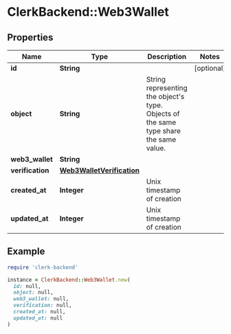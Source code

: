 # ClerkBackend::Web3Wallet

## Properties

| Name | Type | Description | Notes |
| ---- | ---- | ----------- | ----- |
| **id** | **String** |  | [optional] |
| **object** | **String** | String representing the object&#39;s type. Objects of the same type share the same value.  |  |
| **web3_wallet** | **String** |  |  |
| **verification** | [**Web3WalletVerification**](Web3WalletVerification.md) |  |  |
| **created_at** | **Integer** | Unix timestamp of creation  |  |
| **updated_at** | **Integer** | Unix timestamp of creation  |  |

## Example

```ruby
require 'clerk-backend'

instance = ClerkBackend::Web3Wallet.new(
  id: null,
  object: null,
  web3_wallet: null,
  verification: null,
  created_at: null,
  updated_at: null
)
```


